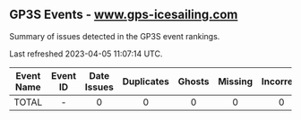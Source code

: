 ## GP3S Events - www.gps-icesailing.com

Summary of issues detected in the GP3S event rankings.

Last refreshed 2023-04-05 11:07:14 UTC.

| Event Name | Event ID | Date Issues | Duplicates | Ghosts | Missing | Incorrect | Actions |
| ---------- | :------: | :---------: | :--------: | :----: | :-----: | :-------: | :-----: |
| TOTAL | - | 0 | 0 | 0 | 0 | 0 | 0 |
